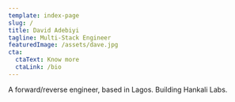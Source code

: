 ```yaml
---
template: index-page
slug: /
title: David Adebiyi
tagline: Multi-Stack Engineer
featuredImage: /assets/dave.jpg
cta:
  ctaText: Know more
  ctaLink: /bio
---
```


A forward/reverse engineer, based in Lagos. Building Hankali Labs.
